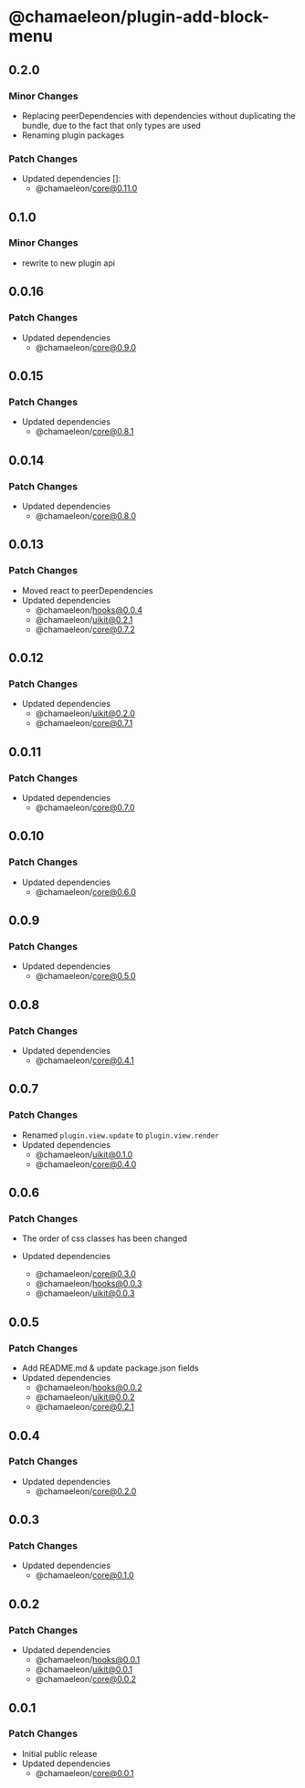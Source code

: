 # @chamaeleon/plugin-add-block-menu

## 0.2.0

### Minor Changes

- Replacing peerDependencies with dependencies without duplicating the bundle, due to the fact that only types are used
- Renaming plugin packages

### Patch Changes

- Updated dependencies []:
  - @chamaeleon/core@0.11.0

## 0.1.0

### Minor Changes

- rewrite to new plugin api

## 0.0.16

### Patch Changes

- Updated dependencies
  - @chamaeleon/core@0.9.0

## 0.0.15

### Patch Changes

- Updated dependencies
  - @chamaeleon/core@0.8.1

## 0.0.14

### Patch Changes

- Updated dependencies
  - @chamaeleon/core@0.8.0

## 0.0.13

### Patch Changes

- Moved react to peerDependencies
- Updated dependencies
  - @chamaeleon/hooks@0.0.4
  - @chamaeleon/uikit@0.2.1
  - @chamaeleon/core@0.7.2

## 0.0.12

### Patch Changes

- Updated dependencies
  - @chamaeleon/uikit@0.2.0
  - @chamaeleon/core@0.7.1

## 0.0.11

### Patch Changes

- Updated dependencies
  - @chamaeleon/core@0.7.0

## 0.0.10

### Patch Changes

- Updated dependencies
  - @chamaeleon/core@0.6.0

## 0.0.9

### Patch Changes

- Updated dependencies
  - @chamaeleon/core@0.5.0

## 0.0.8

### Patch Changes

- Updated dependencies
  - @chamaeleon/core@0.4.1

## 0.0.7

### Patch Changes

- Renamed `plugin.view.update` to `plugin.view.render`
- Updated dependencies
  - @chamaeleon/uikit@0.1.0
  - @chamaeleon/core@0.4.0

## 0.0.6

### Patch Changes

- The order of css classes has been changed

- Updated dependencies
  - @chamaeleon/core@0.3.0
  - @chamaeleon/hooks@0.0.3
  - @chamaeleon/uikit@0.0.3

## 0.0.5

### Patch Changes

- Add README.md & update package.json fields
- Updated dependencies
  - @chamaeleon/hooks@0.0.2
  - @chamaeleon/uikit@0.0.2
  - @chamaeleon/core@0.2.1

## 0.0.4

### Patch Changes

- Updated dependencies
  - @chamaeleon/core@0.2.0

## 0.0.3

### Patch Changes

- Updated dependencies
  - @chamaeleon/core@0.1.0

## 0.0.2

### Patch Changes

- Updated dependencies
  - @chamaeleon/hooks@0.0.1
  - @chamaeleon/uikit@0.0.1
  - @chamaeleon/core@0.0.2

## 0.0.1

### Patch Changes

- Initial public release
- Updated dependencies
  - @chamaeleon/core@0.0.1

